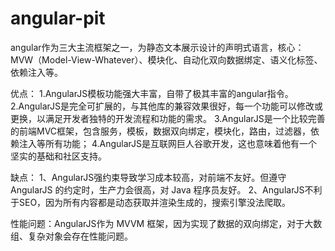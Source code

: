 # angular-pit
angular作为三大主流框架之一，为静态文本展示设计的声明式语言，核心：MVW（Model-View-Whatever）、模块化、自动化双向数据绑定、语义化标签、依赖注入等。

优点：
1.AngularJS模板功能强大丰富，自带了极其丰富的angular指令。
2.AngularJS是完全可扩展的，与其他库的兼容效果很好，每一个功能可以修改或更换，以满足开发者独特的开发流程和功能的需求。
3.AngularJS是一个比较完善的前端MVC框架，包含服务，模板，数据双向绑定，模块化，路由，过滤器，依赖注入等所有功能；
4.AngularJS是互联网巨人谷歌开发，这也意味着他有一个坚实的基础和社区支持。

缺点：
1、AngularJS强约束导致学习成本较高，对前端不友好。但遵守 AngularJS 的约定时，生产力会很高，对 Java 程序员友好。
2、AngularJS不利于SEO，因为所有内容都是动态获取并渲染生成的，搜索引擎没法爬取。

性能问题：AngularJS作为 MVVM 框架，因为实现了数据的双向绑定，对于大数组、复杂对象会存在性能问题。

